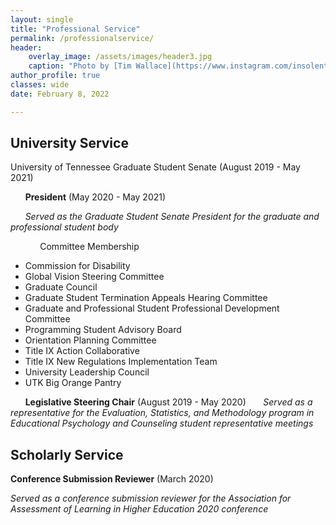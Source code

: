 ```yaml
---
layout: single
title: "Professional Service"
permalink: /professionalservice/
header:
    overlay_image: /assets/images/header3.jpg
    caption: "Photo by [Tim Wallace](https://www.instagram.com/insolentprodigy/)"
author_profile: true
classes: wide
date: February 8, 2022

---
```


## University Service

University of Tennessee Graduate Student Senate (August 2019 - May 2021)

&nbsp;&nbsp;&nbsp;&nbsp;&nbsp;&nbsp;**President** (May 2020 - May 2021)
    
&nbsp;&nbsp;&nbsp;&nbsp;&nbsp;&nbsp;*Served as the Graduate Student Senate President for the graduate and professional student body*
    
&nbsp;&nbsp;&nbsp;&nbsp;&nbsp;&nbsp;&nbsp;&nbsp;&nbsp;&nbsp;&nbsp;&nbsp;Committee Membership
   -	Commission for Disability
   -	Global Vision Steering Committee 
   -	Graduate Council
   -	Graduate Student Termination Appeals Hearing Committee
   -	Graduate and Professional Student Professional Development Committee
   -	Programming Student Advisory Board
   -	Orientation Planning Committee
   -	Title IX Action Collaborative
   -	Title IX New Regulations Implementation Team
   -	University Leadership Council
   -	UTK Big Orange Pantry
    
&nbsp;&nbsp;&nbsp;&nbsp;&nbsp;&nbsp;**Legislative Steering Chair** (August 2019 - May 2020)
&nbsp;&nbsp;&nbsp;&nbsp;&nbsp;&nbsp;*Served as a representative for the Evaluation, Statistics, and Methodology program in Educational Psychology and Counseling student representative meetings*


## Scholarly Service
**Conference Submission Reviewer** (March 2020)

   *Served as a conference submission reviewer for the Association for Assessment of Learning in Higher Education 2020 conference*
